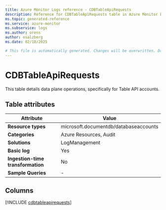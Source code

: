 ```yaml
---
title: Azure Monitor Logs reference - CDBTableApiRequests
description: Reference for CDBTableApiRequests table in Azure Monitor Logs.
ms.topic: generated-reference
ms.service: azure-monitor
ms.subservice: logs
ms.author: orens
author: osalzberg
ms.date: 02/18/2025

# This file is automatically generated. Changes will be overwritten. Do not change this file directly.
---
```


# CDBTableApiRequests

This table details data plane operations, specifically for Table API accounts.


## Table attributes

|Attribute|Value|
|---|---|
|**Resource types**|microsoft.documentdb/databaseaccounts|
|**Categories**|Azure Resources, Audit|
|**Solutions**| LogManagement|
|**Basic log**|Yes|
|**Ingestion-time transformation**|No|
|**Sample Queries**|-|



## Columns
  
[!INCLUDE [cdbtableapirequests](~/reusable-content/ce-skilling/azure/includes/azure-monitor/reference/tables/cdbtableapirequests-include.md)]
